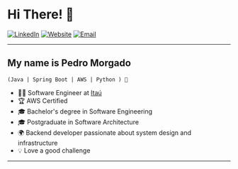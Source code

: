 # Hi There! 👋

[![LinkedIn](https://img.shields.io/badge/LinkedIn-Profile-blue)](#) 
[![Website](https://img.shields.io/badge/Website-Portfólio-lightgrey)](#)
[![Email](https://img.shields.io/badge/Email-contato@seuemail.com-purple)](mailto:contato@seuemail.com)

---

## My name is Pedro Morgado

`(Java | Spring Boot | AWS | Python ) 🚀`

- 👨‍💻 Software Engineer at [Itaú](https://www.itau.com.br/)
- 🏆 AWS Certified  
- 🎓 Bachelor's degree in Software Engineering  
- 🎓 Postgraduate in Software Architecture  
- 🌍 Backend developer passionate about system design and infrastructure 
- 💡 Love a good challenge  

---

